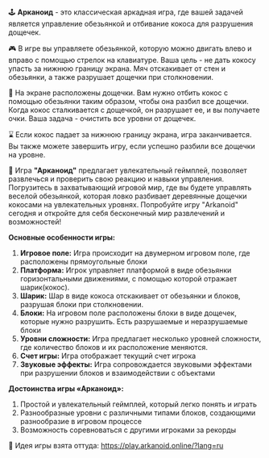 🕹 **Арканоид** - это классическая аркадная игра, где вашей задачей является управление обезьянкой и отбивание кокоса для разрушения дощечек.

🎮 В игре вы управляете обезьянкой, которую можно двигать влево и вправо с помощью стрелок на клавиатуре. Ваша цель - не дать кокосу упасть за нижнюю границу экрана. Мяч отскакивает от стен и обезьянки, а также разрушает дощечки при столкновении.

🎯 На экране расположены дощечки. Вам нужно отбить кокос с помощью обезьянки таким образом, чтобы она разбил все дощечки. Когда кокос сталкивается с дощечкой, он разрушает ее, и вы получаете очки. Ваша задача - очистить все уровни от дощечек.

⌛️ Если кокос падает за нижнюю границу экрана, игра заканчивается. Вы также можете завершить игру, если успешно разбили все дощечки на уровне.

🎉 Игра **"Арканоид"** предлагает увлекательный геймплей, позволяет развлечься и проверить свою реакцию и навыки управления. Погрузитесь в захватывающий игровой мир, где вы будете управлять веселой обезьянкой, которая ловко разбивает деревянные дощечки кокосами на увлекательных уровнях. Попробуйте игру "Arkanoid" сегодня и откройте для себя бесконечный мир развлечений и возможностей!

**Основные особенности игры:**

1. **Игровое поле:** Игра происходит на двумерном игровом поле, где расположены прямоугольные блоки
2. **Платформа:** Игрок управляет платформой в виде обезьянки горизонтальными движениями, с помощью которой отражает шарик(кокос).
3. **Шарик:** Шар в виде кокоса отскакивает от обезьянки и блоков, разрушая блоки при столкновении.
4. **Блоки:** На игровом поле расположены блоки в виде дощечек, которые нужно разрушить. Есть разрушаемые и неразрушаемые блоки
5. **Уровни сложности:** Игра предлагает несколько уровней сложности, где количество блоков и их расположение меняются.
7. **Счет игры:** Игра отображает текущий счет игрока
8. **Звуковые эффекты:** Игра сопровождается звуковыми эффектами при разрушении блоков и взаимодействии с объектами

**Достоинства игры «Арканоид»:**
1. Простой и увлекательный геймплей, который легко понять и играть
2. Разнообразные уровни с различными типами блоков, создающими разнообразие в игровом процессе
3. Возможность соревноваться с другими игроками за рекорды

🔗 Идея игры взята оттуда: https://play.arkanoid.online/?lang=ru
